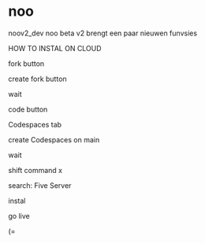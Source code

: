 # noo
noov2_dev
noo beta v2 brengt een paar nieuwen funvsies







HOW TO INSTAL ON CLOUD

fork button

create fork button

wait

code button

Codespaces tab

create Codespaces on main

wait

shift command x

search: Five Server

instal

go live

(=
